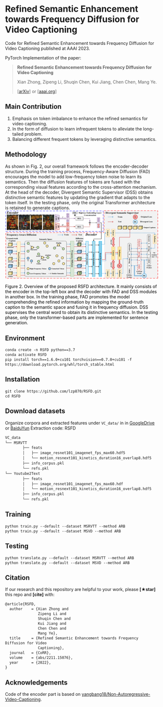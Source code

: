 # Refined Semantic Enhancement towards Frequency Diffusion for Video Captioning
Code for Refined Semantic Enhancement towards Frequency Diffusion for Video Captioning published at AAAI 2023.

PyTorch Implementation of the paper:

> **Refined Semantic Enhancement towards Frequency Diffusion for Video Captioning**
>
> Xian Zhong, Zipeng Li, Shuqin Chen, Kui Jiang, Chen Chen, Mang Ye.
>
> [[arXiv](https://arxiv.org/abs/2211.15076)] or [[aaai.org](https://arxiv.org/abs/2211.15076)]

## Main Contribution
1. Emphasis on token imbalance to enhance the refined semantics for video captioning.
2. In the form of diffusion to learn infrequent tokens to alleviate the long-tailed problem.
3. Balancing different frequent tokens by leveraging distinctive semantics.

## Methodology
As shown in Fig. 2, our overall framework follows the encoder-decoder structure. During the training process, Frequency-Aware Diffusion (FAD) encourages the model to add low-frequency token noise to learn its semantics. Then the diffusion features of tokens are fused with the corresponding visual features according to the cross-attention mechanism. At the head of the decoder, Divergent Semantic Supervisor (DSS) obtains distinctive semantic features by updating the gradient that adapts to the token itself. In the testing phase, only the original Transformer architecture is retained to generate captions.
<img src="RSFD.png" alt="RSFD" style="zoom:100%;" />
<div style="color:orange;  display: inline-block; color: black; ">Figure 2. Overview of the proposed RSFD architecture. It mainly consists of the encoder in the top-left box and the decoder with FAD and DSS modules in another box. In the training phase, FAD promotes the model comprehending the refined information by mapping the ground-truth caption to the semantic space and fusing it in frequency diffusion. DSS supervises the central word to obtain its distinctive semantics. In the testing phase, only the transformer-based parts are implemented for sentence generation.</div>


## Environment

```
conda create -n RSFD python==3.7
conda activate RSFD
pip install torch==1.6.0+cu101 torchvision==0.7.0+cu101 -f https://download.pytorch.org/whl/torch_stable.html
```

## Installation

```
git clone https://github.com/lzp870/RSFD.git
cd RSFD
```

## Download datasets

Organize corpora and extracted features under `VC_data/` in in [GoogleDrive](https://drive.google.com/drive/folders/1oieaYBCNw5sk3fi1cyorYxcMg2LIVXr8?usp=sharing) or [BaiduYun](https://pan.baidu.com/s/1CuyAxgYNKnwg4OxRUoPnsA) Extraction code: RSFD
```bash
VC_data
└── MSRVTT
        ├── feats
        │   ├── image_resnet101_imagenet_fps_max60.hdf5
        │   └── motion_resnext101_kinetics_duration16_overlap8.hdf5
        ├── info_corpus.pkl
        └── refs.pkl
└── Youtube2Text
        ├── feats
        │   ├── image_resnet101_imagenet_fps_max60.hdf
        │   └── motion_resnext101_kinetics_duration16_overlap8.hdf5
        ├── info_corpus.pkl
        └── refs.pkl
```

## Training 

```
python train.py --default --dataset MSRVTT --method ARB
python train.py --default --dataset MSVD --method ARB
```

## Testing 
```
python translate.py --default --dataset MSRVTT --method ARB
python translate.py --default --dataset MSVD --method ARB
```


## Citation
If our research and this repository are helpful to your work, please **[★star]** this repo and **[cite]** with:

```
@article{RSFD,
  author    = {Xian Zhong and
               Zipeng Li and
               Shuqin Chen and
               Kui Jiang and
               Chen Chen and
               Mang Ye},
  title     = {Refined Semantic Enhancement towards Frequency Diffusion for Video
               Captioning},
  journal   = {CoRR},
  volume    = {abs/2211.15076},
  year      = {2022},
}
```

## Acknowledgements
Code of the encoder part is based on [yangbang18/Non-Autoregressive-Video-Captioning](https://github.com/yangbang18/Non-Autoregressive-Video-Captioning).
